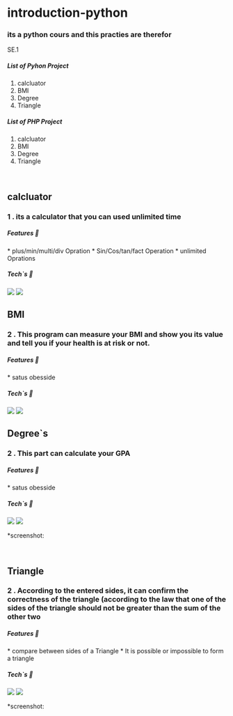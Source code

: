 <h1> introduction-python </h1>

<h3> its a python cours and this practies are therefor</h3>
<p>SE.1</p>

<h5>List of Pyhon Project </h5>

<ol>
  <li>calcluator</li>
  <li>BMI</li>
  <li>Degree</li>
  <li>Triangle</li>  
</ol>


<h5>List of PHP Project</h5>
<ol>
  <li>calcluator</li>
  <li>BMI</li>
  <li>Degree</li>
  <li>Triangle</li>  
</ol>

<br>

<h2> calcluator </h2>

<h3>1 . its a calculator that you can used unlimited time </h3>

<h5>Features 💫</h5>
* plus/min/multi/div Opration
* Sin/Cos/tan/fact Operation
* unlimited Oprations

<h5>Tech`s 🔧 </h5>
<img src="https://img.shields.io/badge/python-red">
<img src="https://img.shields.io/badge/PHP-blue">


<img src=""> 

<br>
<h2> BMI </h2>

<h3>2 . This program can measure your BMI and show you its value and tell you if your health is at risk or not.  </h3>

<h5>Features 💫</h5>
* satus obesside

<h5>Tech`s 🔧 </h5>

<img src="https://img.shields.io/badge/python-red">
<img src="https://img.shields.io/badge/PHP-blue">


<img src=""> 

<br>
<h2> Degree`s </h2>

<h3>2 . This part can calculate your GPA </h3>

<h5>Features 💫</h5>
* satus obesside

<h5>Tech`s 🔧 </h5>
<img src="https://img.shields.io/badge/python-red">
<img src="https://img.shields.io/badge/PHP-blue">


*screenshot:
<img src=""> 

<br>
<h2> Triangle </h2>

<h3>2 . According to the entered sides, it can confirm the correctness of the triangle (according to the law that one of the sides of the triangle should not be greater than the sum of the other two</h3>

<h5>Features 💫</h5>
* compare between sides of a Triangle 
* It is possible or impossible to form a triangle

<h5>Tech`s 🔧 </h5>
<img src="https://img.shields.io/badge/python-red">
<img src="https://img.shields.io/badge/PHP-blue">


*screenshot:
<img src=""> 

<br>


